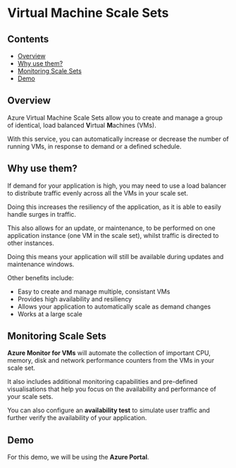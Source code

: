 # Virtual Machine Scale Sets

<!--TOC_START-->
## Contents
- [Overview](#overview)
- [Why use them?](#why-use-them)
- [Monitoring Scale Sets](#monitoring-scale-sets)
- [Demo](#demo)

<!--TOC_END-->
## Overview

Azure Virtual Machine Scale Sets allow you to create and manage a group of identical, load balanced **V**irtual **M**achines (VMs).

With this service, you can automatically increase or decrease the number of running VMs, in response to demand or a defined schedule.

## Why use them?

If demand for your application is high, you may need to use a load balancer to distribute traffic evenly across all the VMs in your scale set. 

Doing this increases the resiliency of the application, as it is able to easily handle surges in traffic. 

This also allows for an update, or maintenance, to be performed on one application instance (one VM in the scale set), whilst traffic is directed to other instances. 

Doing this means your application will still be available during updates and maintenance windows.

Other benefits include:

* Easy to create and manage multiple, consistant VMs
* Provides high availability and resiliency
* Allows your application to automatically scale as demand changes
* Works at a large scale

## Monitoring Scale Sets

**Azure Monitor for VMs** will automate the collection of important CPU, memory, disk and network performance counters from the VMs in your scale set. 

It also includes additional monitoring capabilities and pre-defined visualisations that help you focus on the availability and performance of your scale sets.

You can also configure an **availability test** to simulate user traffic and further verify the availability of your application.

## Demo

For this demo, we will be using the **Azure Portal**.
